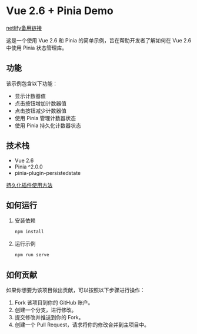 # Vue 2.6 + Pinia Demo
[netlify备用链接](https://vue2-pinia.netlify.app)

这是一个使用 Vue 2.6 和 Pinia 的简单示例，旨在帮助开发者了解如何在 Vue 2.6 中使用 Pinia 状态管理库。

## 功能

该示例包含以下功能：

- 显示计数器值
- 点击按钮增加计数器值
- 点击按钮减少计数器值
- 使用 Pinia 管理计数器状态
- 使用 Pinia 持久化计数器状态

## 技术栈

- Vue 2.6
- Pinia ^2.0.0
- pinia-plugin-persistedstate

[持久化插件使用方法](https://prazdevs.github.io/pinia-plugin-persistedstate/zh/guide/)

## 如何运行

1. 安装依赖

   ```bash
   npm install
   ```

2. 运行示例

   ```bash
   npm run serve
   ```

## 如何贡献

如果你想要为该项目做出贡献，可以按照以下步骤进行操作：

1. Fork 该项目到你的 GitHub 账户。
2. 创建一个分支，进行修改。
3. 提交修改并推送到你的 Fork。
4. 创建一个 Pull Request，请求将你的修改合并到主项目中。

[//]: # (## 许可证)

[//]: # (该项目使用 MIT 许可证，详情请参见 [LICENSE]&#40;https://chat.openai.com/c/LICENSE&#41; 文件。)
